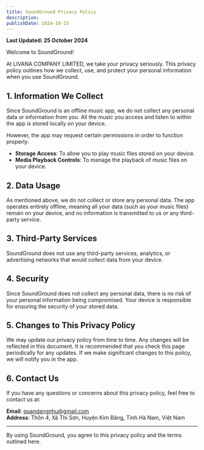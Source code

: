 ```yaml
---
title: SoundGround Privacy Policy
description: 
publishDate: 2024-10-25
---
```



**Last Updated: 25 October 2024**

Welcome to SoundGround!

At LIVANA COMPANY LIMITED, we take your privacy seriously. This privacy policy outlines how we collect, use, and protect your personal information when you use SoundGround.

## 1. Information We Collect

Since SoundGround is an offline music app, we do not collect any personal data or information from you. All the music you access and listen to within the app is stored locally on your device.

However, the app may request certain permissions in order to function properly:

- **Storage Access**: To allow you to play music files stored on your device.
- **Media Playback Controls**: To manage the playback of music files on your device.

## 2. Data Usage

As mentioned above, we do not collect or store any personal data. The app operates entirely offline, meaning all your data (such as your music files) remain on your device, and no information is transmitted to us or any third-party service.

## 3. Third-Party Services

SoundGround does not use any third-party services, analytics, or advertising networks that would collect data from your device.

## 4. Security

Since SoundGround does not collect any personal data, there is no risk of your personal information being compromised. Your device is responsible for ensuring the security of your stored data.

## 5. Changes to This Privacy Policy

We may update our privacy policy from time to time. Any changes will be reflected in this document. It is recommended that you check this page periodically for any updates. If we make significant changes to this policy, we will notify you in the app.

## 6. Contact Us

If you have any questions or concerns about this privacy policy, feel free to contact us at:

**Email**: quandangnhu@gmail.com  
**Address**: Thôn 4, Xã Thi Sơn, Huyện Kim Bảng, Tỉnh Hà Nam, Việt Nam

---

By using SoundGround, you agree to this privacy policy and the terms outlined here.

